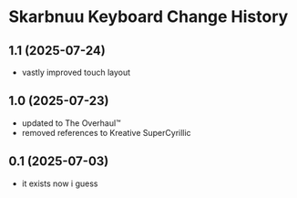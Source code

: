 Skarbnuu Keyboard Change History
====================

1.1 (2025-07-24)
----------------
* vastly improved touch layout

1.0 (2025-07-23)
----------------
* updated to The Overhaul™
* removed references to Kreative SuperCyrillic

0.1 (2025-07-03)
----------------
* it exists now i guess